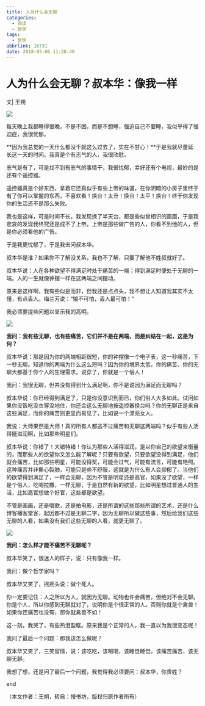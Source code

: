 ```yaml
---
title: 人为什么会无聊
categories:
  - 阅读
  - 哲学
tags:
  - 哲学
abbrlink: 16731
date: 2018-05-06 11:28:40
---
```


# 人为什么会无聊？叔本华：像我一样

文| 王朔

![](https://storage.googleapis.com/ning_picture/allein0.jpg)

每天晚上我都睡得很晚，不是不困，而是不想睡，强迫自己不要睡，我似乎得了强迫症，我很忧郁。

**因为我总觉的一天什么都没干就这么过去了，实在不甘心！**于是我就尽量延长这一天的时间。我真是个有志气的人，我很欣慰。

志气是有了，可是找不到有志气的事情干，我很忧郁，幸好还有个电视，最妙的是还有个遥控器。

遥控器真是个好东西，拿着它还真似乎有些上帝的味道，在你阴暗的小房子里终于有了你可以掌握的东西，不喜欢看！换台！太丑！换台！太平！换台！终于你发现你的生活还不是那么失败。

我也是这样，可是时间不长，我发现换了半天台，都是些似曾相识的画面，于是我悲哀的发现我终究还是成不了上帝，上帝是那些做广告的人，你看不到他的人，但是你必须看他的广告。

于是我更忧郁了，于是我去问叔本华。

叔本华是谁？如果你不了解没关系，我也不了解，只要了解他不姓叔就好了。

叔本华说：人在各种欲望不得满足时处于痛苦的一端；得到满足时便处于无聊的一端。人的一生就像钟摆一样在这两端之间摆动。

原来是这样啊，我有些似是而非，但我还是点点头，我不想让人知道我其实不太懂，有点丢人。梅兰芳说：“输不可怕，丢人最可怕！”

我必须要提些问题以显示我的高明。

![](https://storage.googleapis.com/ning_picture/allein1.jpg)

**我问：我有些无聊，也有些痛苦，它们并不是在两端，而是纠结在一起，这是为何？**

叔本华说：那是因为你的两端相距很短，你的钟摆像一个电子表，这一秒痛苦，下一秒无聊。知道你的两端为什么这么短吗？因为你的境界太低，你的痛苦、你的无聊大都基于你个人的生理需求。说穿了，你就是一个俗人！

我问：我很无聊，但并没有得到什么满足啊，你不是说因为满足而无聊吗？

叔本华说：你已经得到满足了，只是你没意识到而已，你们俗人大多如此。试问如果你没饭吃没衣穿没地住，你还会这么无聊地按遥控器换台吗？你的无聊正是来自这些满足，而你的痛苦则更显而易见了，比如说一个漂亮女人。

我说：大师果然是大师！真的所有人都逃不过痛苦和无聊这两端吗？似乎有些人活得挺滋润啊，比如那些明星们。

叔本华说：你错了！大错特错！你认为那些人活得滋润，是以你自己的欲望来衡量的，而那些人的欲望你又怎么能了解呢？只要有欲望，只要欲望没得到满足，他们就会痛苦，比如那些明星，可能没得奖，可能会过气，可能有流言，可能有艳照。这种痛苦并非撕心裂肺，可能只是些不舒服，这就是为什么有人会抑郁了。当他们的欲望得到满足了，一样会无聊，因为不管是明星还是高官，如果没了欲望，一样是个俗人，吃喝拉撒，一样无聊，于是自然有新的欲望，比如明星想过普通人的生活，比如高官想做个好官，这些都是欲望。

不管是画画，还是唱歌，还是拍电影，还是所谓的这些那些所谓的艺术，还是什么博客播客堂客，起因都不过是无聊二字，因为无聊所以做这些事，然后给我们这些无聊的人看，如果没有我们这些无聊的人看，就更无聊了。

![](https://storage.googleapis.com/ning_picture/allein2.jpg)

**我问：怎么样才能不痛苦不无聊呢？**

叔本华笑了，很迷人的样子，说：只有像我一样。

我问：做个哲学家吗？

叔本华又笑了，摇摇头说：做个死人。

你一定要记住：人之所以为人，就因为无聊。动物也许会痛苦，但绝对不会无聊。你是个人，所以你感到无聊就对了，说明你是个很正常的人。否则你就是个禽兽！如果你连痛苦也没有，那你就禽兽不如！

这一刻，我哭了，有些热泪盈眶。原来我是个正常的人，我一直以为我很变态呢！

我问了最后一个问题：那我该怎么做呢？

叔本华又笑了，三笑留情，说：该吃吃，该喝喝，该睡觉睡觉，该痛苦痛苦，该无聊无聊。

我想了想，还是问了最后一个问题，我觉得我必须要问：叔本华，你贵姓？

end

（本文作者：王朔，转自：慢书坊，版权归原作者所有）
